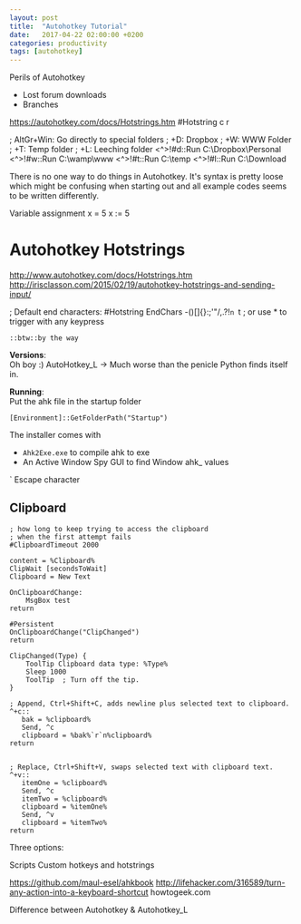 ```yaml
---
layout: post
title:  "Autohotkey Tutorial"
date:   2017-04-22 02:00:00 +0200
categories: productivity
tags: [autohotkey]
---
```


Perils of Autohotkey
- Lost forum downloads
- Branches


https://autohotkey.com/docs/Hotstrings.htm
#Hotstring c r


; AltGr+Win: Go directly to special folders
; +D: Dropbox
; +W: WWW Folder
; +T: Temp folder
; +L: Leeching folder
<^>!#d::Run C:\Dropbox\Personal
<^>!#w::Run C:\wamp\www
<^>!#t::Run C:\temp
<^>!#l::Run C:\Download


There is no one way to do things in Autohotkey.
It's syntax is pretty loose which might be confusing when starting out
and all example codes seems to be written differently.

Variable assignment
x = 5
x := 5


Autohotkey Hotstrings
=====================
http://www.autohotkey.com/docs/Hotstrings.htm
http://irisclasson.com/2015/02/19/autohotkey-hotstrings-and-sending-input/

; Default end characters:
#Hotstring EndChars -()[]{}:;'"/\,.?!`n `t
; or use * to trigger with any keypress


```
::btw::by the way
```


<!--more-->

**Versions**:  
Oh boy :)
AutoHotkey_L
-> Much worse than the penicle Python finds itself in.


**Running**:  
Put the ahk file in the startup folder
```
[Environment]::GetFolderPath("Startup")
```

The installer comes with
- `Ahk2Exe.exe` to compile ahk to exe
- An Active Window Spy GUI to find Window ahk_ values



` Escape character


Clipboard
---------


```ahk
; how long to keep trying to access the clipboard
; when the first attempt fails
#ClipboardTimeout 2000

content = %Clipboard%
ClipWait [secondsToWait]
Clipboard = New Text

OnClipboardChange:
	MsgBox test
return

#Persistent
OnClipboardChange("ClipChanged")
return

ClipChanged(Type) {
    ToolTip Clipboard data type: %Type%
    Sleep 1000
    ToolTip  ; Turn off the tip.
}

; Append, Ctrl+Shift+C, adds newline plus selected text to clipboard.
^+c::
   bak = %clipboard%
   Send, ^c
   clipboard = %bak%`r`n%clipboard%
return


; Replace, Ctrl+Shift+V, swaps selected text with clipboard text.
^+v::
   itemOne = %clipboard%
   Send, ^c
   itemTwo = %clipboard%
   clipboard = %itemOne%
   Send, ^v
   clipboard = %itemTwo%
return
```



Three options:  

Scripts 
Custom hotkeys 
and hotstrings




https://github.com/maul-esel/ahkbook
http://lifehacker.com/316589/turn-any-action-into-a-keyboard-shortcut
howtogeek.com




Difference between Autohotkey &amp; Autohotkey_L

